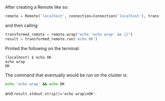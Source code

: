 After creating a Remote like so:

```python
remote = Remote('localhost', connection=Connection('localhost'), transforms=())
```

and then calling:

```python
transformed_remote = remote.wrap("echo 'echo wrap' && {}")
result = transformed_remote.run('echo OK')
```

Printed the following on the terminal:

```console
(localhost) $ echo OK
echo wrap
OK

```

The command that eventually would be run on the cluster is:

```bash
echo 'echo wrap' && echo OK
```

and `result.stdout.strip()='echo wrap\nOK'`.
